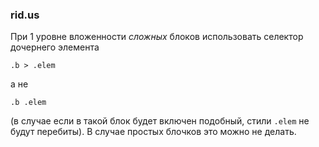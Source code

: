 ### rid.us

При 1 уровне вложенности *сложных* блоков использовать селектор дочернего элемента
```
.b > .elem
```
а не
```
.b .elem
```
(в случае если в такой блок будет включен подобный, стили `.elem` не будут перебиты).
В случае простых блочков это можно не делать.

